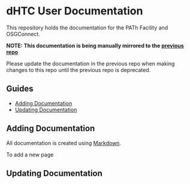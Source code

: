 # dHTC User Documentation

This repository holds the documentation for the PATh Facility and OSGConnect.

**NOTE: This documentation is being manually mirrored to the [previous repo](https://github.com/OSGConnect/connectbook)**

Please update the documentation in the previous repo when making changes to this repo until the previous repo is deprecated.

## Guides

- [Adding Documentation](#adding-documentation)
- [Updating Documentation](#updating-documentation)

## Adding Documentation

All documentation is created using [Markdown](https://www.markdownguide.org/cheat-sheet/).

To add a new page 

## Updating Documentation

